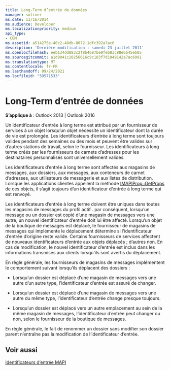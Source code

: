 ```yaml
---
title: Long-Term d’entrée de données
manager: soliver
ms.date: 11/16/2014
ms.audience: Developer
ms.localizationpriority: medium
api_type:
- COM
ms.assetid: a514275e-40c2-48db-8072-1dfc392a7ac6
description: 'Derniére modification : samedi 23 juillet 2011'
ms.openlocfilehash: eeb134dd883c2f8b4687be0feb83c88e6b45eb05
ms.sourcegitcommit: a1d9041c20256616c9c183f7d1049142a7ac6991
ms.translationtype: MT
ms.contentlocale: fr-FR
ms.lasthandoff: 09/24/2021
ms.locfileid: "59571533"
---
```

# <a name="long-term-entry-identifiers"></a>Long-Term d’entrée de données

  
  
**S’applique à** : Outlook 2013 | Outlook 2016 
  
Un identificateur d’entrée à long terme est attribué par un fournisseur de services à un objet lorsqu’un objet nécessite un identificateur dont la durée de vie est prolongée. Les identificateurs d’entrée à long terme sont toujours valides pendant des semaines ou des mois et peuvent être valides sur d’autres stations de travail, selon le fournisseur. Les identificateurs à long terme créés par les fournisseurs de carnets d’adresses pour les destinataires personnalisés sont universellement valides. 
  
Les identificateurs d’entrée à long terme sont affectés aux magasins de messages, aux dossiers, aux messages, aux conteneurs de carnet d’adresses, aux utilisateurs de messagerie et aux listes de distribution. Lorsque les applications clientes appellent la méthode [IMAPIProp::GetProps](imapiprop-getprops.md) de ces objets, il s’agit toujours d’un identificateur d’entrée à long terme qui est renvoyé. 
  
Les identificateurs d’entrée à long terme doivent être uniques dans toutes les magasins de messages du profil actif . par conséquent, lorsqu’un message ou un dossier est copié d’une magasin de messages vers une autre, un nouvel identificateur d’entrée doit lui être affecté. Lorsqu’un objet de la boutique de messages est déplacé, le fournisseur de magasins de messages qui implémente le déplacement détermine si l’identificateur d’entrée d’origine reste valide. Certains fournisseurs de services affectent de nouveaux identificateurs d’entrée aux objets déplacés ; d’autres non. En cas de modification, le nouvel identificateur d’entrée est inclus dans les informations transmises aux clients lorsqu’ils sont avertis du déplacement. 
  
En règle générale, les fournisseurs de magasins de messages implémentent le comportement suivant lorsqu’ils déplacent des dossiers :
  
- Lorsqu’un dossier est déplacé d’une magasin de messages vers une autre d’un autre type, l’identificateur d’entrée est assuré de changer.
    
- Lorsqu’un dossier est déplacé d’une magasin de messages vers une autre du même type, l’identificateur d’entrée change presque toujours.
    
- Lorsqu’un dossier est déplacé vers un autre emplacement au sein de la même magasin de messages, l’identificateur d’entrée peut changer ou non, selon le fournisseur de la boutique de messages.
    
En règle générale, le fait de renommer un dossier sans modifier son dossier parent n’entraîne pas la modification de l’identificateur d’entrée. 
  
## <a name="see-also"></a>Voir aussi



[Identificateurs d’entrée MAPI](mapi-entry-identifiers.md)

